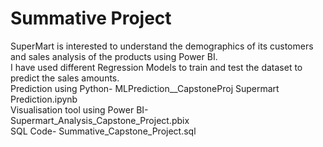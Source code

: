 # Summative Project

SuperMart is interested to understand the demographics of its customers and sales analysis of the products using Power BI. 
<br /> I have used different Regression Models to train and test the dataset to predict the sales amounts. 
<br /> Prediction using Python- MLPrediction__CapstoneProj Supermart Prediction.ipynb
<br /> Visualisation tool using Power BI- Supermart_Analysis_Capstone_Project.pbix
<br /> SQL Code- Summative_Capstone_Project.sql

